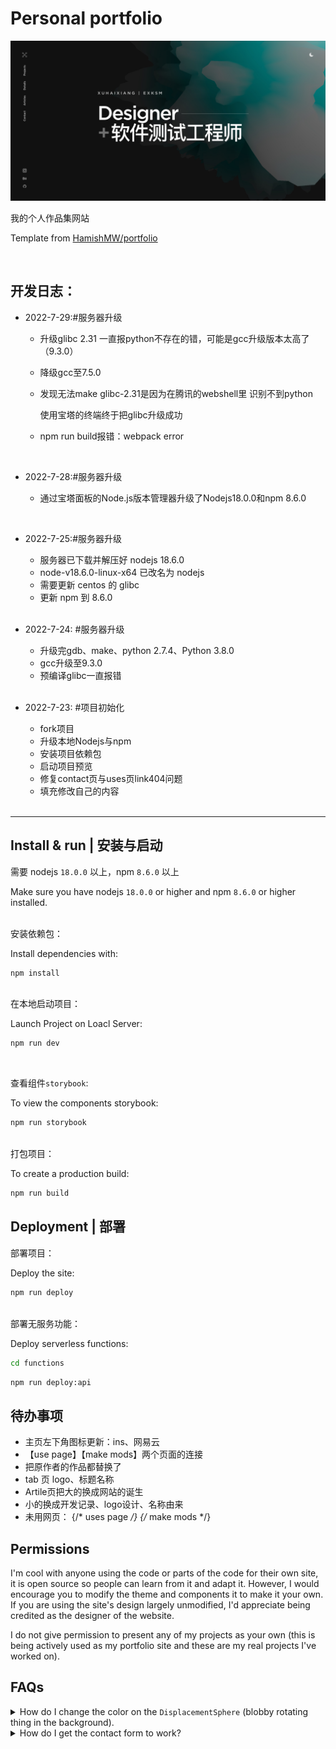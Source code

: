# Personal portfolio

[![Site preview](/public/site-preview.png)](https://hamishw.com)

我的个人作品集网站

Template from [HamishMW/portfolio](https://github.com/HamishMW/portfolio)

</br>

## 开发日志：

- 2022-7-29:#服务器升级

  - 升级glibc 2.31 一直报python不存在的错，可能是gcc升级版本太高了（9.3.0）
  - 降级gcc至7.5.0
  - 发现无法make glibc-2.31是因为在腾讯的webshell里 识别不到python

    使用宝塔的终端终于把glibc升级成功

  - npm run build报错：webpack error

    </br>

- 2022-7-28:#服务器升级

  - 通过宝塔面板的Node.js版本管理器升级了Nodejs18.0.0和npm 8.6.0

    </br>

- 2022-7-25:#服务器升级

  - 服务器已下载并解压好 nodejs 18.6.0
  - node-v18.6.0-linux-x64 已改名为 nodejs
  - 需要更新 centos 的 glibc
  - 更新 npm 到 8.6.0

  </br>

- 2022-7-24: #服务器升级

  - 升级完gdb、make、python 2.7.4、Python 3.8.0
  - gcc升级至9.3.0
  - 预编译glibc一直报错

  </br>

- 2022-7-23: #项目初始化

  - fork项目
  - 升级本地Nodejs与npm
  - 安装项目依赖包
  - 启动项目预览
  - 修复contact页与uses页link404问题
  - 填充修改自己的内容

  </br>


---

## Install & run | 安装与启动

需要 nodejs `18.0.0` 以上，npm `8.6.0` 以上

Make sure you have nodejs `18.0.0` or higher and npm `8.6.0` or higher installed.

 </br>
安装依赖包：

Install dependencies with:

```bash
npm install
```

</br>
在本地启动项目：

Launch Project on Loacl Server:

```bash
npm run dev
```

</br>

查看组件`storybook`:

To view the components storybook:

```bash
npm run storybook
```

</br>
打包项目：

To create a production build:

```bash
npm run build
```

## Deployment | 部署

部署项目：

Deploy the site:

```bash
npm run deploy
```

</br>
部署无服务功能：

Deploy serverless functions:

```bash
cd functions
```

```bash
npm run deploy:api
```

## 待办事项

- 主页左下角图标更新：ins、网易云
- 【use page】【make mods】两个页面的连接
- 把原作者的作品都替换了
- tab 页 logo、标题名称
- Artile页把大的换成网站的诞生
- 小的换成开发记录、logo设计、名称由来
- 未用网页：
      {/* <Link href="/uses">uses page</Link> */}
      {/* <Link href="/projects/volkihar-knight">make mods</Link> */}

## Permissions

I'm cool with anyone using the code or parts of the code for their own site, it is open source so people can learn from it and adapt it. However, I would encourage you to modify the theme and components it to make it your own. If you are using the site's design largely unmodified, I'd appreciate being credited as the designer of the website.

I do not give permission to present any of my projects as your own (this is being actively used as my portfolio site and these are my real projects I've worked on).

## FAQs

<details>
  <summary>How do I change the color on the <code>DisplacementSphere</code> (blobby rotating thing in the background).</summary>
  
  You'll need to edit the fragment shader. [Check out this issue for more details](https://github.com/HamishMW/portfolio/issues/19#issuecomment-870996615).
</details>

<details>
  <summary>How do I get the contact form to work?</summary>
  
  It's set up using a serverless function with AWS Lambda. You'll need to set up an AWS account and deploy the function. [Refer to this issue for more details](https://github.com/HamishMW/portfolio/issues/21#issuecomment-958727113).
</details>
